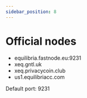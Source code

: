 ```yaml
---
sidebar_position: 8
---
```


# Official nodes

- equilibria.fastnode.eu:9231
- xeq.gntl.uk
- xeq.privacycoin.club
- us1.equilibriacc.com

Default port: 9231